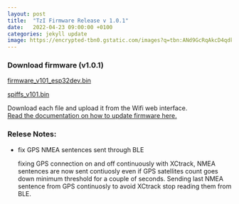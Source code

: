 ```yaml
---
layout: post
title:  "TzI Firmware Release v 1.0.1"
date:   2022-04-23 09:00:00 +0100
categories: jekyll update
image: https://encrypted-tbn0.gstatic.com/images?q=tbn:ANd9GcRqAkcD4qdkgi5pWEGEiI-BPa43-yBR7bkwLQ&usqp=CAU
---
```


### Download firmware (v1.0.1)

<a href="{{site.baseurl}}/firmware/firmware_v101_esp32dev.bin" download>firmware_v101_esp32dev.bin</a>

<a href="{{site.baseurl}}/firmware/spiffs_v101.bin" download>spiffs_v101.bin</a>


Download each file and upload it from the Wifi web interface. 
<a href="{{site.baseurl}}/howto#wifi-update-firmware"> 
<br>Read the documentation on how to update firmware here.</a>

### Relese Notes: 

* fix GPS NMEA sentences sent through BLE

    fixing GPS connection on and off continuously with XCtrack, NMEA sentences are now sent contiuosly even if GPS satellites count goes down minimum threshold for a couple of seconds. Sending last NMEA sentence from GPS continuosly to avoid XCtrack stop reading them from BLE.